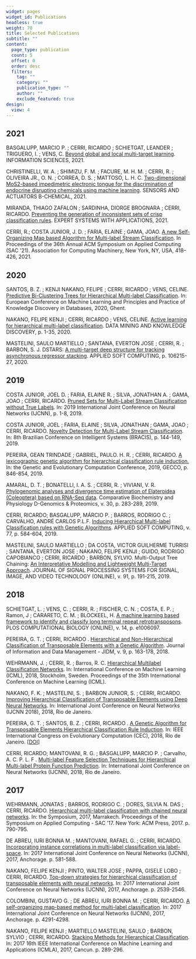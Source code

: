 ```yaml
---
widget: pages
widget_id: Publications
headless: true
weight: 70
title: Selected Publications
subtitle: ""
content:
  page_type: publication
  count: 5
  offset: 0
  order: desc
  filters:
    tag: ""
    category: ""
    publication_type: ""
    author: ""
    exclude_featured: true
design:
  view: 4
---
```

## 2021

[](http://dx.doi.org/10.1016/j.ins.2021.08.022)BASGALUPP, MARCIO P. ; CERRI, RICARDO ; SCHIETGAT, LEANDER ; TRIGUERO, I. ; VENS, C. [Beyond global and local multi-target learning](https://dx.doi.org/10.1016/j.ins.2021.08.022). INFORMATION SCIENCES, 2021.

CHRISTINELLI, W. A. ; SHIMIZU, F. M. ; FACURE, M. H. M. ; CERRI, R. ; OLIVEIRA JR., O. N. ; CORREA, D. S. ; MATTOSO, L. H. C. [Two-dimensional MoS2-based impedimetric electronic tongue for the discrimination of endocrine disrupting chemicals using machine learning](https://doi.org/10.1016/j.snb.2021.129696). SENSORS AND ACTUATORS B-CHEMICAL, 2021.

MIRANDA, THIAGO ZAFALON ; SARDINHA, DIORGE BROGNARA ; CERRI, RICARDO. [Preventing the generation of inconsistent sets of crisp classification rules](https://doi.org/10.1016/j.eswa.2020.113811). EXPERT SYSTEMS WITH APPLICATIONS, 2021.

CERRI, R.; COSTA JUNIOR, J. D. ; FARIA, ELAINE ; GAMA, JOAO. [A new Self-Organizing Map based Algorithm for Multi-label Stream Classification](https://doi.org/10.1145/3412841.3441922). In Proceedings of the 36th Annual ACM Symposium on Applied Computing (SAC '21). Association for Computing Machinery, New York, NY, USA, 418–426, 2021.

## 2020

SANTOS, B. Z. ; KENJI NAKANO, FELIPE ; CERRI, RICARDO ; VENS, CELINE. [Predictive Bi-Clustering Trees for Hierarchical Multi-label Classification](http://dx.doi.org/10.1007/978-3-030-67664-3_42). In: European Conference on Machine Learning and Principles and Practice of Knowledge Discovery in Databases, 2020, Ghent.

NAKANO, FELIPE KENJI ; CERRI, RICARDO ; VENS, CELINE. [Active learning for hierarchical multi-label classification](http://dx.doi.org/10.1007/s10618-020-00704-w). DATA MINING AND KNOWLEDGE DISCOVERY, p. 1-35, 2020.

MASTELINI, SAULO MARTIELLO ; SANTANA, EVERTON JOSE ; CERRI, R. ; BARBON, S. J. DSTARS: [A multi-target deep structure for tracking asynchronous regressor stacking](http://dx.doi.org/10.1007/978-3-030-67664-3_42). APPLIED SOFT COMPUTING, p. 106215-27, 2020.

## 2019

COSTA JUNIOR, JOEL D. ; FARIA, ELAINE R. ; SILVA, JONATHAN A. ; GAMA, JOAO ; CERRI, RICARDO. [Pruned Sets for Multi-Label Stream Classification without True Labels](http://dx.doi.org/10.1109/IJCNN.2019.8851788). In: 2019 International Joint Conference on Neural Networks (IJCNN), p. 1-8, 2019.

COSTA JUNIOR, JOEL ; FARIA, ELAINE ; SILVA, JONATHAN ; GAMA, JOAO ; CERRI, RICARDO. [Novelty Detection for Multi-Label Stream Classification](http://dx.doi.org/10.1109/bracis.2019.00034). In: 8th Brazilian Conference on Intelligent Systems (BRACIS), p. 144-149, 2019.

PEREIRA, GEAN TRINDADE ; GABRIEL, PAULO. H. R. ; CERRI, RICARDO. [A lexicographic genetic algorithm for hierarchical classification rule induction.](http://dx.doi.org/10.1145/3321707.3321863) In: the Genetic and Evolutionary Computation Conference, 2019, GECCO, p. 846-854, 2019.

AMARAL, D. T. ; BONATELLI, I. A. S. ; CERRI, R. ; VIVIANI, V. R. [Phylogenomic analyses and divergence time estimation of Elateroidea (Coleoptera) based on RNA-Seq data](https://doi.org/10.1016/j.cbd.2019.04.001). Comparative Biochemistry and Physiology D-Genomics & Proteomics, v. 30, p. 283-289, 2019.

CERRI, RICARDO; BASGALUPP, MÁRCIO P. ; BARROS, RODRIGO C. ; CARVALHO, ANDRÉ CARLOS P.L.F. [Inducing Hierarchical Multi-label Classification rules with Genetic Algorithms](http://dx.doi.org/10.1016/j.asoc.2019.01.017). APPLIED SOFT COMPUTING, v. 77, p. 584-604, 2019.

MASTELINI, SAULO MARTIELLO ; DA COSTA, VICTOR GUILHERME TURRISI ; SANTANA, EVERTON JOSE ; NAKANO, FELIPE KENJI ; GUIDO, RODRIGO CAPOBIANCO ; CERRI, RICARDO ; BARBON, SYLVIO. Multi-Output Tree Chaining: [An Interpretative Modelling and Lightweight Multi-Target Approach](http://dx.doi.org/10.1007/s11265-018-1376-5). JOURNAL OF SIGNAL PROCESSING SYSTEMS FOR SIGNAL, IMAGE, AND VIDEO TECHNOLOGY (ONLINE), v. 91, p. 191-215, 2019.

## 2018

SCHIETGAT, L. ; VENS, C. ; CERRI, R. ; FISCHER, C. N. ; COSTA, E. P. ; Ramon, J ; CARARETO, C. M. ; BLOCKEEL, H. [A machine learning based framework to identify and classify long terminal repeat retrotransposons](https://doi.org/10.1371/journal.pcbi.1006097). PLOS COMPUTATIONAL BIOLOGY (ONLINE), v. 14, p. e1006097.

PEREIRA, G. T. ; CERRI, RICARDO . [Hierarchical and Non-Hierarchical Classification of Transposable Elements with a Genetic Algorithm](https://periodicos.ufmg.br/index.php/jidm/article/view/401). Journal of Information and Data Management - JIDM, v. 9, p. 163-178, 2018.

WEHRMANN, J. ; CERRI, R. ; Barros, R. C. [Hierarchical Multilabel Classification Networks](http://proceedings.mlr.press/v80/wehrmann18a.html). In: International Conference on Machine Learning (ICML), 2018, Stockholm, Sweden. Proceedings of the 35th International Conference on Machine Learning (ICML).

NAKANO, F. K. ; MASTELINI, S. ; BARBON JUNIOR, S. ; CERRI, RICARDO. [Improving Hierarchical Classification of Transposable Elements using Deep Neural Networks](https://doi.org/10.1109/IJCNN.2018.8489461). In: International Joint Conference on Neural Networks (IJCNN 2018), 2018, Rio de Janeiro.

PEREIRA, G. T. ; SANTOS, B. Z. ; CERRI, RICARDO . [A Genetic Algorithm for Transposable Elements Hierarchical Classification Rule Induction](https://doi.org/10.1109/CEC.2018.8477642). In: IEEE International Congress on Evolutionary Computation (CEC), 2018, Rio de Janeiro. [](http://www.biomal.ufscar.br/publications.html#)[[DOI](https://doi.org/10.1109/CEC.2018.8477642)]

CERRI, RICARDO; MANTOVANI, R. G. ; BASGALUPP, MARCIO P. ; Carvalho, A. C. P. L. F . [Multi-label Feature Selection Techniques for Hierarchical Multi-label Protein Function Prediction](https://doi.org/10.1109/IJCNN.2018.8489247). In: International Joint Conference on Neural Networks (IJCNN), 2018, Rio de Janeiro.

## 2017

WEHRMANN, JONATAS ; BARROS, RODRIGO C. ; DORES, SILVIA N. DAS ; CERRI, RICARDO. [Hierarchical multi-label classification with chained neural networks](http://dx.doi.org/10.1145/3019612.3019664). In: the Symposium, 2017, Marrakech. Proceedings of the Symposium on Applied Computing - SAC '17. New York: ACM Press, 2017. p. 790-795.

DE ABREU, IURI BONNA M. ; MANTOVANI, RAFAEL G. ; CERRI, RICARDO. [Incorporating instance correlations in multi-label classification via label-space](http://dx.doi.org/10.1109/IJCNN.2017.7965905). In: 2017 International Joint Conference on Neural Networks (IJCNN), 2017, Anchorage. p. 581-588.

NAKANO, FELIPE KENJI ; PINTO, WALTER JOSE ; PAPPA, GISELE LOBO ; CERRI, RICARDO. [Top-down strategies for hierarchical classification of transposable elements with neural networks](http://dx.doi.org/10.1109/IJCNN.2017.7966165). In: 2017 International Joint Conference on Neural Networks (IJCNN), 2017, Anchorage. p. 2539-2546.

COLOMBINI, GUSTAVO G. ; DE ABREU, IURI BONNA M. ; CERRI, RICARDO. [A self-organizing map-based method for multi-label classification](http://dx.doi.org/10.1109/IJCNN.2017.7966399). In: 2017 International Joint Conference on Neural Networks (IJCNN), 2017, Anchorage. p. 4291-4298.

NAKANO, FELIPE KENJI ; MARTIELLO MASTELINI, SAULO ; BARBON, SYLVIO ; CERRI, RICARDO. [Stacking Methods for Hierarchical Classification](http://dx.doi.org/10.1109/icmla.2017.0-145). In: 2017 16th IEEE International Conference on Machine Learning and Applications (ICMLA), 2017, Cancun. p. 289-296.